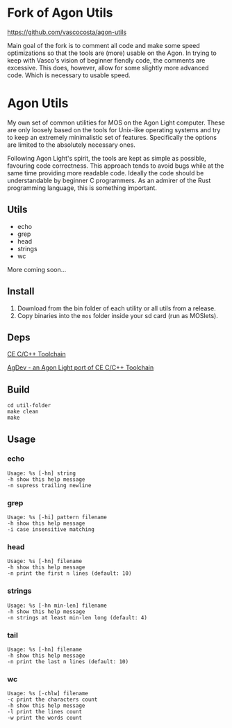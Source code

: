 # Fork of Agon Utils

https://github.com/vascocosta/agon-utils

Main goal of the fork is to comment all code and make some speed optimizations so that the tools are (more) usable on the Agon. In trying to keep with Vasco's vision of beginner fiendly code, the comments are excessive. This does, however, allow for some slightly more advanced code. Which is necessary to usable speed.

# Agon Utils

My own set of common utilities for MOS on the Agon Light computer. These are only loosely based on the tools for Unix-like operating systems and try to keep an extremely minimalistic set of features. Specifically the options are limited to the absolutely necessary ones.

Following Agon Light's spirit, the tools are kept as simple as possible, favouring code correctness. This approach tends to avoid bugs while at the same time providing more readable code. Ideally the code should be understandable by beginner C programmers. As an admirer of the Rust programming language, this is something important.

## Utils

* echo
* grep
* head
* strings
* wc

More coming soon...

## Install

1. Download from the bin folder of each utility or all utils from a release.
2. Copy binaries into the `mos` folder inside your sd card (run as MOSlets).

## Deps

[CE C/C++ Toolchain](https://github.com/CE-Programming/toolchain)

[AgDev - an Agon Light port of CE C/C++ Toolchain](https://github.com/pcawte/AgDev)

## Build

```
cd util-folder
make clean
make
```

## Usage

### echo

```
Usage: %s [-hn] string
-h show this help message
-n supress trailing newline
```

### grep

```
Usage: %s [-hi] pattern filename
-h show this help message
-i case insensitive matching
```

### head

```
Usage: %s [-hn] filename
-h show this help message
-n print the first n lines (default: 10)
```

### strings

```
Usage: %s [-hn min-len] filename
-h show this help message
-n strings at least min-len long (default: 4)
```

### tail

```
Usage: %s [-hn] filename
-h show this help message
-n print the last n lines (default: 10)
```

### wc

```
Usage: %s [-chlw] filename
-c print the characters count
-h show this help message
-l print the lines count
-w print the words count
```